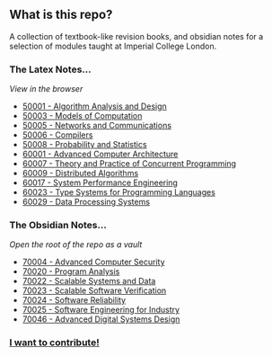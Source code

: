 ## What is this repo?

A collection of textbook-like revision books, and obsidian notes for a selection of modules taught at Imperial College London.

### The Latex Notes...
*View in the browser*
- [50001 - Algorithm Analysis and Design](50001%20-%20Algorithm%20Analysis%20and%20Design)
- [50003 - Models of Computation](50003%20-%20Models%20of%20Computation)
- [50005 - Networks and Communications](50005%20-%20Networks%20and%20Communications)
- [50006 - Compilers](50006%20-%20Compilers)
- [50008 - Probability and Statistics](50008%20-%20Probability%20and%20Statistics)
- [60001 - Advanced Computer Architecture](60001%20-%20Advanced%20Computer%20Architecture)
- [60007 - Theory and Practice of Concurrent Programming](60007%20-%20Theory%20and%20Practice%20of%20Concurrent%20Programming)
- [60009 - Distributed Algorithms](60009%20-%20Distributed%20Algorithms)
- [60017 - System Performance Engineering](60017%20-%20System%20Performance%20Engineering)
- [60023 - Type Systems for Programming Languages](60023%20-%20Type%20Systems%20for%20Programming%20Languages)
- [60029 - Data Processing Systems](60029%20-%20Data%20Processing%20Systems)

### The Obsidian Notes...
*Open the root of the repo as a vault*
- [70004 - Advanced Computer Security](70004%20-%20Advanced%20Computer%20Security)
- [70020 - Program Analysis](70020%20-%20Program%20analysis)
- [70022 - Scalable Systems and Data](70022%20-%20Scalable%20Systems%20and%20Data)
- [70023 - Scalable Software Verification](70023%20-%20Scalable%20Software%20Verification)
- [70024 - Software Reliability](70024%20-%20Software%20Reliability)
- [70025 - Software Engineering for Industry](70025%20-%20Software%20Engineering%20for%20Industry)
- [70046 - Advanced Digital Systems Design](70046%20-%20Advanced%20Digital%20Systems%20Design)

### [I want to contribute!](./.github/CONTRIBUTING.md)
